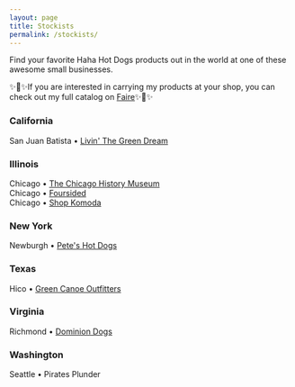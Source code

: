 ```yaml
---
layout: page
title: Stockists
permalink: /stockists/
---
```

Find your favorite Haha Hot Dogs products out in the world at one of these awesome small businesses.

✨🌭✨If you are interested in carrying my products at your shop, you can check out my full catalog on [Faire](https://www.faire.com/direct/hahahotdogs)✨🌭✨

### California
San Juan Batista • [Livin' The Green Dream](https://livingreendream.com/)

### Illinois
Chicago • [The Chicago History Museum](https://home.chicagohistory.org/)  <br />
Chicago • [Foursided](https://www.foursided.com)  <br />
Chicago • [Shop Komoda](https://www.shopkomoda.com/)  <br />

### New York
Newburgh • [Pete's Hot Dogs](https://www.peteshotdogs.net)

### Texas
Hico • [Green Canoe Outfitters](https://www.gcohico.com/)

### Virginia
Richmond • [Dominion Dogs](https://www.instagram.com/dominiondogs/)

### Washington
Seattle • Pirates Plunder

<!-- ![Mark and Jasna in a Postikard](/assets/images/about/postikard-manual-2.png){:class="img-large"} -->
